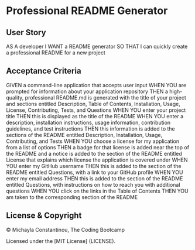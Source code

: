 # Professional README Generator

## User Story

AS A developer
I WANT a README generator
SO THAT I can quickly create a professional README for a new project

## Acceptance Criteria

GIVEN a command-line application that accepts user input
WHEN YOU are prompted for information about your application repository
THEN a high-quality, professional README.md is generated with the title of your project and sections entitled Description, Table of Contents, Installation, Usage, License, Contributing, Tests, and Questions
WHEN YOU enter your project title
THEN this is displayed as the title of the README
WHEN YOU enter a description, installation instructions, usage information, contribution guidelines, and test instructions
THEN this information is added to the sections of the README entitled Description, Installation, Usage, Contributing, and Tests
WHEN YOU choose a license for my application from a list of options
THEN a badge for that license is added near the top of the README and a notice is added to the section of the README entitled License that explains which license the application is covered under
WHEN YOU enter my GitHub username
THEN this is added to the section of the README entitled Questions, with a link to your GitHub profile
WHEN YOU enter my email address
THEN this is added to the section of the README entitled Questions, with instructions on how to reach you with additional questions
WHEN YOU click on the links in the Table of Contents
THEN YOU am taken to the corresponding section of the README

## License & Copyright

© Michayla Constantinou, The Coding Bootcamp

Licensed under the [MIT License] (LICENSE).